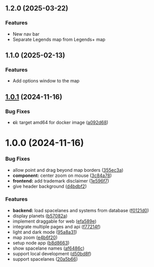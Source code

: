 ## 1.2.0 (2025-03-22)

### Features

- New nav bar
- Separate Legends map from Legends+ map

## 1.1.0 (2025-02-13)

### Features

- Add options window to the map

## [1.0.1](https://github.com/outoforbitdev/app-galaxy-map/compare/v1.0.0...v1.0.1) (2024-11-16)


### Bug Fixes

* **ci:** target amd64 for docker image ([a092d68](https://github.com/outoforbitdev/app-galaxy-map/commit/a092d68c4ce53ba34392776817e4372c62b9737f))

# 1.0.0 (2024-11-16)


### Bug Fixes

* allow point and drag beyond map borders ([355ec3a](https://github.com/outoforbitdev/app-galaxy-map/commit/355ec3a6d655359467662b2c39d3b6a50fdde409))
* **component:** center zoom on mouse ([3c84a78](https://github.com/outoforbitdev/app-galaxy-map/commit/3c84a78a74cee1edb72f7c36a6d835a93b09d01b))
* **frontend:** add trademark disclaimer ([1e596f7](https://github.com/outoforbitdev/app-galaxy-map/commit/1e596f7049903763517c7169d2cd02edd47f74cb))
* give header background ([d4bdbf2](https://github.com/outoforbitdev/app-galaxy-map/commit/d4bdbf214a2d65da6cf35582ce1b327251112991))


### Features

* **backend:** load spacelanes and systems from database ([f0121d0](https://github.com/outoforbitdev/app-galaxy-map/commit/f0121d0f301c706ca141c55e9aa2f0f76ba14f0d))
* display planets ([b57082a](https://github.com/outoforbitdev/app-galaxy-map/commit/b57082a2113a599a221541180d053ba583183be1))
* implement draggable for web ([efa589e](https://github.com/outoforbitdev/app-galaxy-map/commit/efa589ed652b424a2dce65054fe6c986b1df135a))
* integrate multiple pages and api ([f77214f](https://github.com/outoforbitdev/app-galaxy-map/commit/f77214f02a56f4c03e87daf81b80bde5d0d3b636))
* light and dark mode ([95a8a31](https://github.com/outoforbitdev/app-galaxy-map/commit/95a8a31f373476f01048ac386560342aac21eb93))
* map zoom ([e4b6f20](https://github.com/outoforbitdev/app-galaxy-map/commit/e4b6f2005bd787ff47d44bb06c5c1642c79bcb80))
* setup node app ([b8d8663](https://github.com/outoforbitdev/app-galaxy-map/commit/b8d866357ef798323142049f556228832af60495))
* show spacelane names ([af6486c](https://github.com/outoforbitdev/app-galaxy-map/commit/af6486cbff6d796ee9fffa7803b8529e43e6ec23))
* support local development ([d50bd8f](https://github.com/outoforbitdev/app-galaxy-map/commit/d50bd8f61637c526033416e74d14001f1999cc38))
* support spacelanes ([20a5b66](https://github.com/outoforbitdev/app-galaxy-map/commit/20a5b66e9ed13a3d344da9d13fb5187b57bfbaf1))
